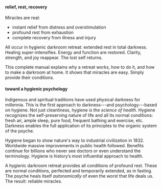 #### relief, rest, recovery

Miracles are real:

- instant relief from distress and overstimulation
- profound rest from exhaustion
- complete recovery from illness and injury

All occur in hygienic darkroom retreat: extended rest in total darkness. Healing super-intensifies. Energy and function are restored. Clarity, strength, and joy reappear. The lost self returns.

This complete manual explains why a retreat works, how to do it, and how to make a darkroom at home. It shows that miracles are easy. Simply provide their conditions.

#### toward a hygienic psychology

Indigenous and spiritual traditions have used physical darkness for millennia. This is the first approach to darkness---and psychology---based on hygiene. Not just cleanliness, hygiene is the _science of health_. Hygiene recognizes the self-preserving nature of life and all its normal conditions: fresh air, ample sleep, pure food, frequent bathing and exercise, etc. Darkness enables the full application of its principles to the organic system of the psyche.

Hygiene began to show nature's way to industrial civilization in 1832. Worldwide massive improvements in public health followed. Benefits continue for billions who never see doctors or even understand the terminology. Hygiene is history’s most influential approach to health. 

A hygienic darkroom retreat provides all conditions of profound rest. These are normal conditions, perfected and temporarily extended, as in fasting. The psyche heals itself _autonomically_ of even the worst that life deals us. The result: reliable miracles.

